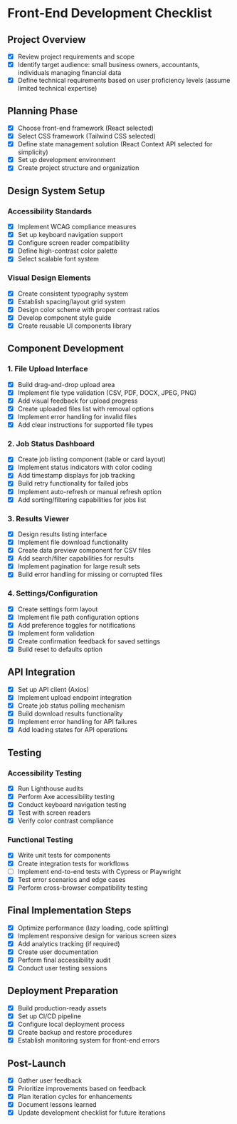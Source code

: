 # Front-End Development Checklist

## Project Overview
- [x] Review project requirements and scope
- [x] Identify target audience: small business owners, accountants, individuals managing financial data
- [x] Define technical requirements based on user proficiency levels (assume limited technical expertise)

## Planning Phase
- [x] Choose front-end framework (React selected)
- [x] Select CSS framework (Tailwind CSS selected)
- [x] Define state management solution (React Context API selected for simplicity)
- [x] Set up development environment
- [x] Create project structure and organization

## Design System Setup
### Accessibility Standards
- [x] Implement WCAG compliance measures
- [x] Set up keyboard navigation support
- [x] Configure screen reader compatibility
- [x] Define high-contrast color palette
- [x] Select scalable font system

### Visual Design Elements
- [x] Create consistent typography system
- [x] Establish spacing/layout grid system
- [x] Design color scheme with proper contrast ratios
- [x] Develop component style guide
- [x] Create reusable UI components library

## Component Development
### 1. File Upload Interface
- [x] Build drag-and-drop upload area
- [x] Implement file type validation (CSV, PDF, DOCX, JPEG, PNG)
- [x] Add visual feedback for upload progress
- [x] Create uploaded files list with removal options
- [x] Implement error handling for invalid files
- [x] Add clear instructions for supported file types

### 2. Job Status Dashboard
- [x] Create job listing component (table or card layout)
- [x] Implement status indicators with color coding
- [x] Add timestamp displays for job tracking
- [x] Build retry functionality for failed jobs
- [x] Implement auto-refresh or manual refresh option
- [x] Add sorting/filtering capabilities for jobs list

### 3. Results Viewer
- [x] Design results listing interface
- [x] Implement file download functionality
- [x] Create data preview component for CSV files
- [x] Add search/filter capabilities for results
- [x] Implement pagination for large result sets
- [x] Build error handling for missing or corrupted files

### 4. Settings/Configuration
- [x] Create settings form layout
- [x] Implement file path configuration options
- [x] Add preference toggles for notifications
- [x] Implement form validation
- [x] Create confirmation feedback for saved settings
- [x] Build reset to defaults option

## API Integration
- [x] Set up API client (Axios)
- [x] Implement upload endpoint integration
- [x] Create job status polling mechanism
- [x] Build download results functionality
- [x] Implement error handling for API failures
- [x] Add loading states for API operations

## Testing
### Accessibility Testing
- [x] Run Lighthouse audits
- [x] Perform Axe accessibility testing
- [x] Conduct keyboard navigation testing
- [x] Test with screen readers
- [x] Verify color contrast compliance

### Functional Testing
- [x] Write unit tests for components
- [x] Create integration tests for workflows
- [ ] Implement end-to-end tests with Cypress or Playwright
- [x] Test error scenarios and edge cases
- [x] Perform cross-browser compatibility testing

## Final Implementation Steps
- [x] Optimize performance (lazy loading, code splitting)
- [x] Implement responsive design for various screen sizes
- [x] Add analytics tracking (if required)
- [x] Create user documentation
- [x] Perform final accessibility audit
- [x] Conduct user testing sessions

## Deployment Preparation
- [x] Build production-ready assets
- [x] Set up CI/CD pipeline
- [x] Configure local deployment process
- [x] Create backup and restore procedures
- [x] Establish monitoring system for front-end errors

## Post-Launch
- [x] Gather user feedback
- [x] Prioritize improvements based on feedback
- [x] Plan iteration cycles for enhancements
- [x] Document lessons learned
- [x] Update development checklist for future iterations
